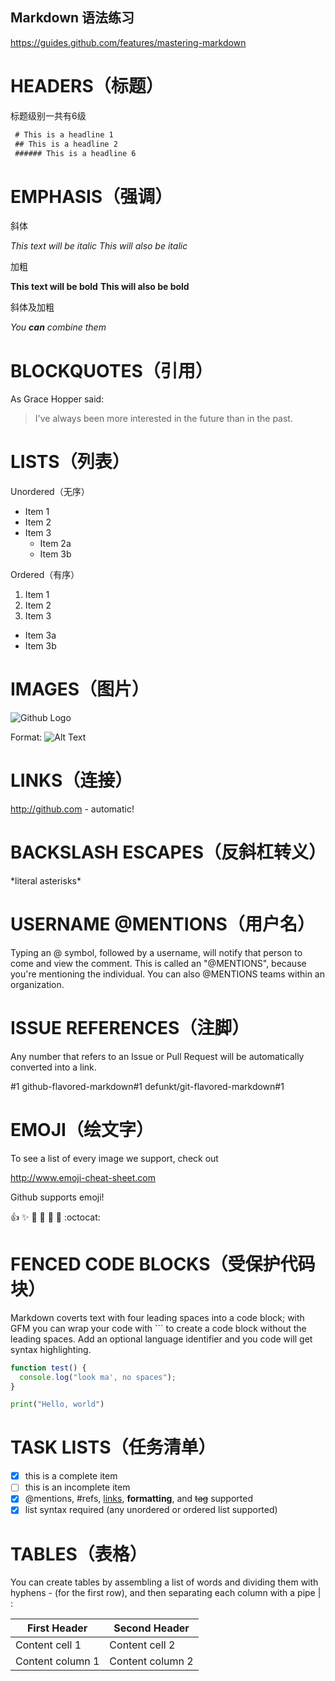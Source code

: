 Markdown 语法练习
----------------
https://guides.github.com/features/mastering-markdown

# HEADERS（标题）
标题级别一共有6级
```Markdown
 # This is a headline 1
 ## This is a headline 2
 ###### This is a headline 6 
```

# EMPHASIS（强调）

斜体

*This text will be italic*
_This will also be italic_

加粗

**This text will be bold**
__This will also be bold__

斜体及加粗

*You **can** combine them*

#  BLOCKQUOTES（引用）
As Grace Hopper said:

> I've always been more interested
> in the future than in the past.

#  LISTS（列表）
Unordered（无序）
* Item 1
* Item 2
* Item 3
  * Item 2a
  * Item 3b

Ordered（有序）
1. Item 1
2. Item 2
3. Item 3
  * Item 3a
  * Item 3b

# IMAGES（图片）
![Github Logo](/images/logo.png)

Format: ![Alt Text](url)

# LINKS（连接）

http://github.com - automatic!

# BACKSLASH ESCAPES（反斜杠转义）

\*literal asterisks\*

# USERNAME @MENTIONS（用户名）
Typing an @ symbol, followed by a username, will notify that person to come and view the comment. This is called an "@MENTIONS", because you're mentioning the individual. You can also @MENTIONS teams within an organization.

# ISSUE REFERENCES（注脚）
Any number that refers to an Issue or Pull Request will be automatically converted into a link.

#1
github-flavored-markdown#1
defunkt/git-flavored-markdown#1

# EMOJI（绘文字）
To see a list of every image we support, check out

http://www.emoji-cheat-sheet.com 

Github supports emoji!

:+1: :sparkles: :camel: :tada:
:rocket: :metal: :octocat:

# FENCED CODE BLOCKS（受保护代码块） 
Markdown coverts text with four leading spaces into a code block; with GFM you can wrap your code with ``` to create a code block without the leading spaces. Add an optional language identifier and you code will get syntax highlighting.

```javascript
function test() {
  console.log("look ma', no spaces");
}
```
```python
print("Hello, world")
```

# TASK LISTS（任务清单）
- [x] this is a complete item
- [ ] this is an incomplete item 
- [x] @mentions, #refs, [links](),
**formatting**, and <del>tag</del>
supported
- [x] list syntax required (any unordered or ordered list supported)

# TABLES（表格）
You can create tables by assembling a list of words and dividing them with hyphens - (for the first row), and then separating each column with a pipe | :

First Header | Second Header
------------ | -------------
Content cell 1 | Content cell 2  
Content column 1 | Content column 2   
  
